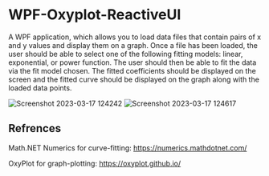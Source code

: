 # WPF-Oxyplot-ReactiveUI

A WPF application, which allows you to load data files that contain pairs of x and y values and display them on a graph. Once a file has been loaded, the user should be able to select one of the following fitting models: linear, exponential, or power function. The user should then be able to fit the data via the fit model chosen. The fitted coefficients should be displayed on the screen and the fitted curve should be displayed on the graph along with the loaded data points.

![Screenshot 2023-03-17 124242](https://user-images.githubusercontent.com/1885293/225863169-d555ed82-78d4-487f-b0a1-c8d96a4be1fb.png)
![Screenshot 2023-03-17 124617](https://user-images.githubusercontent.com/1885293/225863211-99280f6e-b1f5-4ff3-baa3-899487eb97c1.png)


## Refrences
Math.NET Numerics for curve-fitting: https://numerics.mathdotnet.com/

OxyPlot for graph-plotting: https://oxyplot.github.io/
